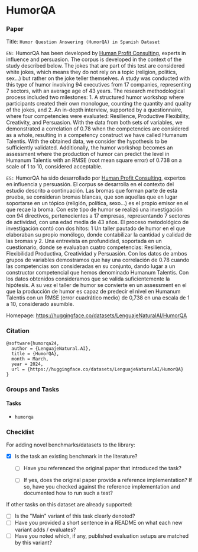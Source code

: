 # HumorQA

### Paper

Title: `Humor Question Answering (HumorQA) in Spanish Dataset`

`EN:` HumorQA has been developed by [Human Profit Consulting](https://www.humanprofit.com/), experts in influence and persuasion. The corpus is developed in the context of the study described below. 
The jokes that are part of this test are considered white jokes, which means they do not rely on a topic (religion, politics, sex...) but rather on the joke teller themselves. A study was conducted with this type of humor involving 94 executives from 17 companies, representing 7 sectors, with an average age of 43 years. The research methodological process included two milestones: 1. A structured humor workshop where participants created their own monologue, counting the quantity and quality of the jokes, and 2. An in-depth interview, supported by a questionnaire, where four competencies were evaluated: Resilience, Productive Flexibility, Creativity, and Persuasion. With the data from both sets of variables, we demonstrated a correlation of 0.78 when the competencies are considered as a whole, resulting in a competency construct we have called Humanum Talentis. With the obtained data, we consider the hypothesis to be sufficiently validated. Additionally, the humor workshop becomes an assessment where the production of humor can predict the level in Humanum Talentis with an RMSE (root mean square error) of 0.738 on a scale of 1 to 10, considered acceptable.

`ES:` HumorQA ha sido desarrollado por [Human Profit Consulting](https://www.humanprofit.com/), expertos en influencia y persuasión. El corpus se desarrolla en el contexto del estudio descrito a continuación.
Las bromas que forman parte de esta prueba, se consideran bromas blancas, que son aquellas que en lugar soportarse en un tópico (religión, política, sexo…) es el propio emisor en el que recae la broma. Con este tipo de humor se realizó una investigación con 94 directivos, pertenecientes a 17 empresas, representando 7 sectores de actividad, con una edad media de 43 años. El proceso metodológico de investigación contó con dos hitos: 1 Un taller pautado de humor en el que elaboraban su propio monólogo, donde contabilizar la cantidad y calidad de las bromas y 2. Una entrevista en profundidad, soportada en un cuestionario, donde se evaluaban cuatro competencias: Resiliencia, Flexibilidad Productiva, Creatividad y Persuasión. Con los datos de ambos grupos de variables demostramos que hay una correlación de 0.78 cuando las competencias son consideradas en su conjunto, dando lugar a un constructor competencial que hemos denominado Humanum Talentis. Con los datos obtenidos consideramos que se valida suficientemente la hipótesis. A su vez el taller de humor se convierte en un assessment en el que la producción de humor es capaz de predecir el nivel en Humanum Talentis con un RMSE (error cuadrático medio) de 0,738 en una escala de 1 a 10, considerado asumible.

Homepage: https://huggingface.co/datasets/LenguajeNaturalAI/HumorQA


### Citation

```
@software{humorqa24,
  author = {LenguajeNatural.AI},
  title = {HumorQA},
  month = March,
  year = 2024,
  url = {https://huggingface.co/datasets/LenguajeNaturalAI/HumorQA}
}
```

### Groups and Tasks


#### Tasks

* `humorqa`

### Checklist

For adding novel benchmarks/datasets to the library:
* [x] Is the task an existing benchmark in the literature?
  * [ ] Have you referenced the original paper that introduced the task?
  * [ ] If yes, does the original paper provide a reference implementation? If so, have you checked against the reference implementation and documented how to run such a test?


If other tasks on this dataset are already supported:
* [ ] Is the "Main" variant of this task clearly denoted?
* [ ] Have you provided a short sentence in a README on what each new variant adds / evaluates?
* [ ] Have you noted which, if any, published evaluation setups are matched by this variant?
